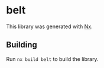 # belt

This library was generated with [Nx](https://nx.dev).

## Building

Run `nx build belt` to build the library.
